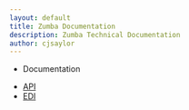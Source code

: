 ```yaml
---
layout: default
title: Zumba Documentation
description: Zumba Technical Documentation
author: cjsaylor
---
```


<ul class="breadcrumb">
	<li class="active">Documentation</li>
</ul>

* [API]({{site_url}}/docs/api)
* [EDI]({{site_url}}/docs/edi)
